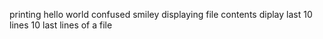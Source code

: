 printing hello world
confused smiley
displaying file contents
diplay last 10 lines
10 last lines of a file
